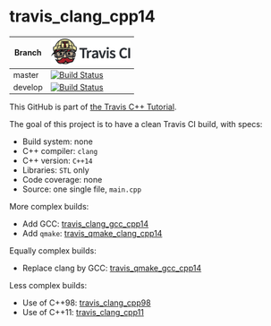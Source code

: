# travis_clang_cpp14

Branch|[![Travis CI logo](TravisCI.png)](https://travis-ci.org)
---|---
master|[![Build Status](https://travis-ci.org/richelbilderbeek/travis_clang_cpp14.svg?branch=master)](https://travis-ci.org/richelbilderbeek/travis_clang_cpp14)
develop|[![Build Status](https://travis-ci.org/richelbilderbeek/travis_clang_cpp14.svg?branch=develop)](https://travis-ci.org/richelbilderbeek/travis_clang_cpp14)

This GitHub is part of [the Travis C++ Tutorial](https://github.com/richelbilderbeek/travis_cpp_tutorial).

The goal of this project is to have a clean Travis CI build, with specs:

 * Build system: none
 * C++ compiler: `clang`
 * C++ version: `C++14`
 * Libraries: `STL` only
 * Code coverage: none
 * Source: one single file, `main.cpp`

More complex builds:

 * Add GCC: [travis_clang_gcc_cpp14](https://www.github.com/richelbilderbeek/travis_clang_gcc_cpp14)
 * Add `qmake`: [travis_qmake_clang_cpp14](https://www.github.com/richelbilderbeek/travis_qmake_clang_cpp14)

Equally complex builds:

 * Replace clang by GCC: [travis_qmake_gcc_cpp14](https://www.github.com/richelbilderbeek/travis_qmake_gcc_cpp14)

Less complex builds:

 * Use of C++98: [travis_clang_cpp98](https://www.github.com/richelbilderbeek/travis_clang_cpp98)
 * Use of C++11: [travis_clang_cpp11](https://www.github.com/richelbilderbeek/travis_clang_cpp11)
